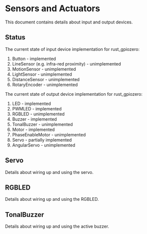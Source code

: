 # Sensors and Actuators

This document contains details about input and output devices.

## Status

The current state of input device implementation for rust_gpiozero:

1. Button - implemented
2. LineSensor (e.g. infra-red proximity) - unimplemented
3. MotionSensor - unimplemented
4. LightSensor - unimplemented
5. DistanceSensor - unimplemented
6. RotaryEncoder - unimplemented

The current state of output device implementation for rust_gpiozero:

1. LED - implemented
2. PWMLED - implemented
3. RGBLED - unimplemented
4. Buzzer - implemented
5. TonalBuzzer - unimplemented
6. Motor - implemented
7. PhaseEnableMotor - unimplemented
8. Servo - partially implemented
9. AngularServo - unimplemented

## Servo

Details about wiring up and using the servo.

## RGBLED

Details about wiring up and using the RGBLED.

## TonalBuzzer

Details about wiring up and using the active buzzer.


